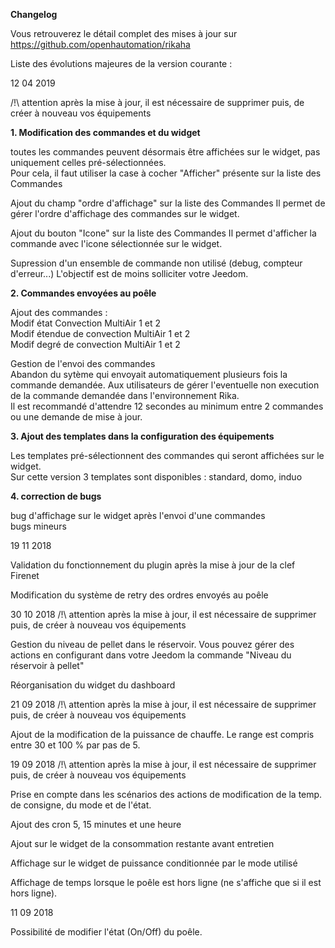 **Changelog**

Vous retrouverez le détail complet des mises à jour sur https://github.com/openhautomation/rikaha

Liste des évolutions majeures de la version courante :

12 04 2019

/!\ attention après la mise à jour, il est nécessaire de supprimer puis, de créer à nouveau vos équipements

**1. Modification des commandes et du widget**

toutes les commandes peuvent désormais être affichées sur le widget, pas uniquement celles pré-sélectionnées.  
Pour cela, il faut utiliser la case à cocher "Afficher" présente sur la liste des Commandes

Ajout du champ "ordre d'affichage" sur la liste des Commandes
Il permet de gérer l'ordre d'affichage des commandes sur le widget.

Ajout du bouton "Icone" sur la liste des Commandes
Il permet d'afficher la commande avec l'icone sélectionnée sur le widget.

Supression d'un ensemble de commande non utilisé (debug, compteur d'erreur...)
L'objectif est de moins solliciter votre Jeedom.


**2. Commandes envoyées au poêle**

Ajout des commandes :  
Modif état Convection MultiAir 1 et 2  
Modif étendue de convection MultiAir 1 et 2  
Modif degré de convection MultiAir 1 et 2

Gestion de l'envoi des commandes  
Abandon du sytème qui envoyait automatiquement plusieurs fois la commande demandée. Aux utilisateurs de gérer l'eventuelle non execution de la commande demandée dans l'environnement Rika.  
Il est recommandé d'attendre 12 secondes au minimum entre 2 commandes ou une demande de mise à jour.

**3. Ajout des templates dans la configuration des équipements**

Les templates pré-sélectionnent des commandes qui seront affichées sur le widget.  
Sur cette version 3 templates sont disponibles : standard, domo, induo

**4. correction de bugs**

bug d'affichage sur le widget après l'envoi d'une commandes  
bugs mineurs

19 11 2018

Validation du fonctionnement du plugin après la mise à jour de la clef Firenet

Modification du système de retry des ordres envoyés au poêle

30 10 2018 /!\ attention après la mise à jour, il est nécessaire de supprimer puis, de créer à nouveau vos équipements

Gestion du niveau de pellet dans le réservoir. Vous pouvez gérer des actions en configurant dans votre Jeedom la commande "Niveau du réservoir à pellet"

Réorganisation du widget du dashboard

21 09 2018 /!\ attention après la mise à jour, il est nécessaire de supprimer puis, de créer à nouveau vos équipements

Ajout de la modification de la puissance de chauffe. Le range est compris entre 30 et 100 % par pas de 5.

19 09 2018 /!\ attention après la mise à jour, il est nécessaire de supprimer puis, de créer à nouveau vos équipements

Prise en compte dans les scénarios des actions de modification de la temp. de consigne, du mode et de l'état.

Ajout des cron 5, 15 minutes et une heure

Ajout sur le widget de la consommation restante avant entretien

Affichage sur le widget de puissance conditionnée par le mode utilisé

Affichage de temps lorsque le poêle est hors ligne (ne s'affiche que si il est hors ligne).

11 09 2018

Possibilité de modifier l'état (On/Off) du poêle.
